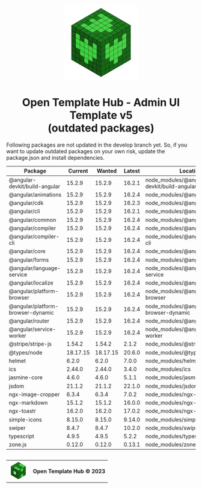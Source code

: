 <p align="center">
  <a href="https://opentemplatehub.com">
    <img src="https://raw.githubusercontent.com/open-template-hub/open-template-hub.github.io/master/assets/logo/ui/admin-ui-logo.png" alt="Logo" width=200>
  </a>
</p>


<h1 align="center">
Open Template Hub - Admin UI Template v5
  <br/>
(outdated packages)
</h1>

Following packages are not updated in the develop branch yet. So, if you want to update outdated packages on your own risk, update the package.json and install dependencies.

| Package | Current | Wanted | Latest | Location |
| --- | --- | --- | --- | --- |
| @angular-devkit/build-angular | 15.2.9 | 15.2.9 | 16.2.1 | node_modules/@angular-devkit/build-angular |
| @angular/animations | 15.2.9 | 15.2.9 | 16.2.4 | node_modules/@angular/animations |
| @angular/cdk | 15.2.9 | 15.2.9 | 16.2.3 | node_modules/@angular/cdk |
| @angular/cli | 15.2.9 | 15.2.9 | 16.2.1 | node_modules/@angular/cli |
| @angular/common | 15.2.9 | 15.2.9 | 16.2.4 | node_modules/@angular/common |
| @angular/compiler | 15.2.9 | 15.2.9 | 16.2.4 | node_modules/@angular/compiler |
| @angular/compiler-cli | 15.2.9 | 15.2.9 | 16.2.4 | node_modules/@angular/compiler-cli |
| @angular/core | 15.2.9 | 15.2.9 | 16.2.4 | node_modules/@angular/core |
| @angular/forms | 15.2.9 | 15.2.9 | 16.2.4 | node_modules/@angular/forms |
| @angular/language-service | 15.2.9 | 15.2.9 | 16.2.4 | node_modules/@angular/language-service |
| @angular/localize | 15.2.9 | 15.2.9 | 16.2.4 | node_modules/@angular/localize |
| @angular/platform-browser | 15.2.9 | 15.2.9 | 16.2.4 | node_modules/@angular/platform-browser |
| @angular/platform-browser-dynamic | 15.2.9 | 15.2.9 | 16.2.4 | node_modules/@angular/platform-browser-dynamic |
| @angular/router | 15.2.9 | 15.2.9 | 16.2.4 | node_modules/@angular/router |
| @angular/service-worker | 15.2.9 | 15.2.9 | 16.2.4 | node_modules/@angular/service-worker |
| @stripe/stripe-js | 1.54.2 | 1.54.2 | 2.1.2 | node_modules/@stripe/stripe-js |
| @types/node | 18.17.15 | 18.17.15 | 20.6.0 | node_modules/@types/node |
| helmet | 6.2.0 | 6.2.0 | 7.0.0 | node_modules/helmet |
| ics | 2.44.0 | 2.44.0 | 3.4.0 | node_modules/ics |
| jasmine-core | 4.6.0 | 4.6.0 | 5.1.1 | node_modules/jasmine-core |
| jsdom | 21.1.2 | 21.1.2 | 22.1.0 | node_modules/jsdom |
| ngx-image-cropper | 6.3.4 | 6.3.4 | 7.0.2 | node_modules/ngx-image-cropper |
| ngx-markdown | 15.1.2 | 15.1.2 | 16.0.0 | node_modules/ngx-markdown |
| ngx-toastr | 16.2.0 | 16.2.0 | 17.0.2 | node_modules/ngx-toastr |
| simple-icons | 8.15.0 | 8.15.0 | 9.14.0 | node_modules/simple-icons |
| swiper | 8.4.7 | 8.4.7 | 10.2.0 | node_modules/swiper |
| typescript | 4.9.5 | 4.9.5 | 5.2.2 | node_modules/typescript |
| zone.js | 0.12.0 | 0.12.0 | 0.13.1 | node_modules/zone.js |

<table align="right"><tr><td><a href="https://opentemplatehub.com"><img src="https://raw.githubusercontent.com/open-template-hub/open-template-hub.github.io/master/assets/logo/brand-logo.png" width="50px" alt="oth"/></a></td><td><b>Open Template Hub © 2023</b></td></tr></table>

